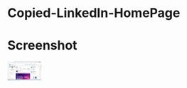 # Copied-LinkedIn-HomePage
# Screenshot

<img src="https://github.com/Lopniv/Copied-LinkedIn-HomePage/blob/main/screenshot/Screenshot-LinkedIn.png" width="15%"></img>
